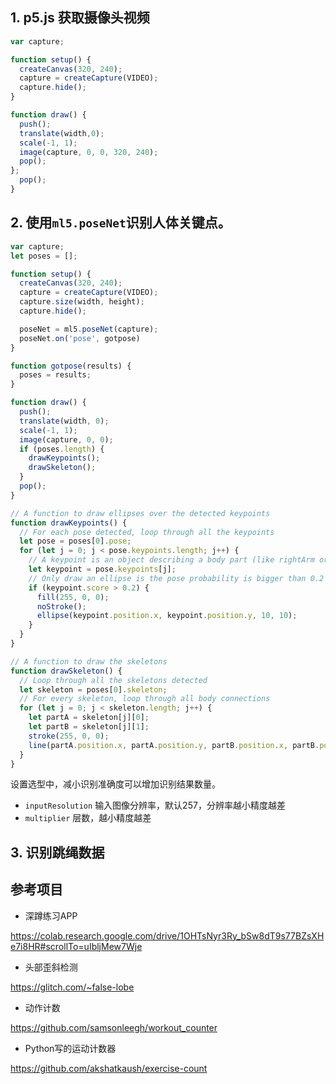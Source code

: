 ## 1. p5.js 获取摄像头视频

```javascript
var capture;

function setup() {
  createCanvas(320, 240);
  capture = createCapture(VIDEO);
  capture.hide();
}

function draw() {  
  push();
  translate(width,0);
  scale(-1, 1);
  image(capture, 0, 0, 320, 240);
  pop();
};
  pop();
}
```

## 2. 使用`ml5.poseNet`识别人体关键点。

```javascript
var capture;
let poses = [];

function setup() {
  createCanvas(320, 240);
  capture = createCapture(VIDEO);
  capture.size(width, height);
  capture.hide();

  poseNet = ml5.poseNet(capture);
  poseNet.on('pose', gotpose)
}

function gotpose(results) {
  poses = results;
}

function draw() {
  push();
  translate(width, 0);
  scale(-1, 1);
  image(capture, 0, 0);
  if (poses.length) {
    drawKeypoints();
    drawSkeleton();
  }
  pop();
}

// A function to draw ellipses over the detected keypoints
function drawKeypoints() {
  // For each pose detected, loop through all the keypoints
  let pose = poses[0].pose;
  for (let j = 0; j < pose.keypoints.length; j++) {
    // A keypoint is an object describing a body part (like rightArm or leftShoulder)
    let keypoint = pose.keypoints[j];
    // Only draw an ellipse is the pose probability is bigger than 0.2
    if (keypoint.score > 0.2) {
      fill(255, 0, 0);
      noStroke();
      ellipse(keypoint.position.x, keypoint.position.y, 10, 10);
    }
  }
}

// A function to draw the skeletons
function drawSkeleton() {
  // Loop through all the skeletons detected
  let skeleton = poses[0].skeleton;
  // For every skeleton, loop through all body connections
  for (let j = 0; j < skeleton.length; j++) {
    let partA = skeleton[j][0];
    let partB = skeleton[j][1];
    stroke(255, 0, 0);
    line(partA.position.x, partA.position.y, partB.position.x, partB.position.y);
  }
}
```

设置选型中，减小识别准确度可以增加识别结果数量。

- `inputResolution` 输入图像分辨率，默认257，分辨率越小精度越差
- `multiplier` 层数，越小精度越差

## 3. 识别跳绳数据

## 参考项目

- 深蹲练习APP

https://colab.research.google.com/drive/1OHTsNyr3Ry_bSw8dT9s77BZsXHe7i8HR#scrollTo=uIbljMew7Wje

- 头部歪斜检测

https://glitch.com/~false-lobe

- 动作计数

https://github.com/samsonleegh/workout_counter

- Python写的运动计数器

https://github.com/akshatkaush/exercise-count